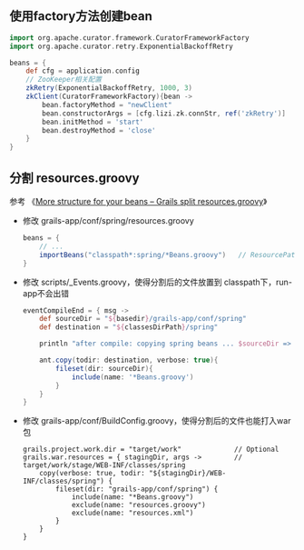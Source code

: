 ## 使用factory方法创建bean

```groovy
import org.apache.curator.framework.CuratorFrameworkFactory
import org.apache.curator.retry.ExponentialBackoffRetry

beans = {
    def cfg = application.config
    // ZooKeeper相关配置
    zkRetry(ExponentialBackoffRetry, 1000, 3)
    zkClient(CuratorFrameworkFactory){bean ->
        bean.factoryMethod = "newClient"
        bean.constructorArgs = [cfg.lizi.zk.connStr, ref('zkRetry')]
        bean.initMethod = 'start'
        bean.destroyMethod = 'close'
    }
}
```

## 分割 resources.groovy

参考 《[More structure for your beans – Grails split resources.groovy](http://blog.klarshift.de/?p=160)》


* 修改 grails-app/conf/spring/resources.groovy

    ```groovy
    beans = {
        // ...
        importBeans("classpath*:spring/*Beans.groovy")   // ResourcePatternResolver#CLASSPATH_ALL_URL_PREFIX
    }
    ```
    
* 修改 scripts/_Events.groovy，使得分割后的文件放置到 classpath下，run-app不会出错

    ```groovy
    eventCompileEnd = { msg ->
        def sourceDir = "${basedir}/grails-app/conf/spring"
        def destination = "${classesDirPath}/spring"

        println "after compile: copying spring beans ... $sourceDir => $destination"

        ant.copy(todir: destination, verbose: true){
            fileset(dir: sourceDir){
                include(name: '*Beans.groovy')
            }
        }
    }
    ```

* 修改 grails-app/conf/BuildConfig.groovy，使得分割后的文件也能打入war包

    ```
    grails.project.work.dir = "target/work"             // Optional
    grails.war.resources = { stagingDir, args ->        // target/work/stage/WEB-INF/classes/spring
        copy(verbose: true, todir: "${stagingDir}/WEB-INF/classes/spring") {    
            fileset(dir: "grails-app/conf/spring") {
                include(name: "*Beans.groovy")
                exclude(name: "resources.groovy")
                exclude(name: "resources.xml")
            }
        }
    }
    ```